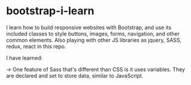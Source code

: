 # bootstrap-i-learn
I learn how to build responsive websites with Bootstrap, and use its included classes to style buttons, images, forms, navigation, and other common elements. Also playing with other JS libraries as jquery, SASS, redux, react in this repo.

I have learned:

-> One feature of Sass that's different than CSS is it uses variables. They are declared and set to store data, similar to JavaScript.

